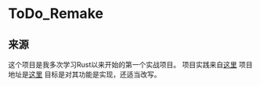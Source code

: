 # ToDo_Remake

## 来源
这个项目是我多次学习Rust以来开始的第一个实战项目。
项目实践来自[这里](https://liruifengv.com/posts/write-todo-by-rust-2/)
项目地址是[这里](https://github.com/liruifengv/todo-rs)
目标是对其功能是实现，还适当改写。